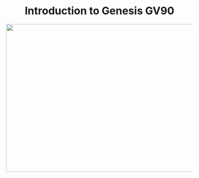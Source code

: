 <!Doctype html>
<html>
<body>
<h1 align="center"> Introduction to Genesis GV90 </h1>
<p align="center">
<img src="outside of genesis.jpeg" width="800" height="400" />

